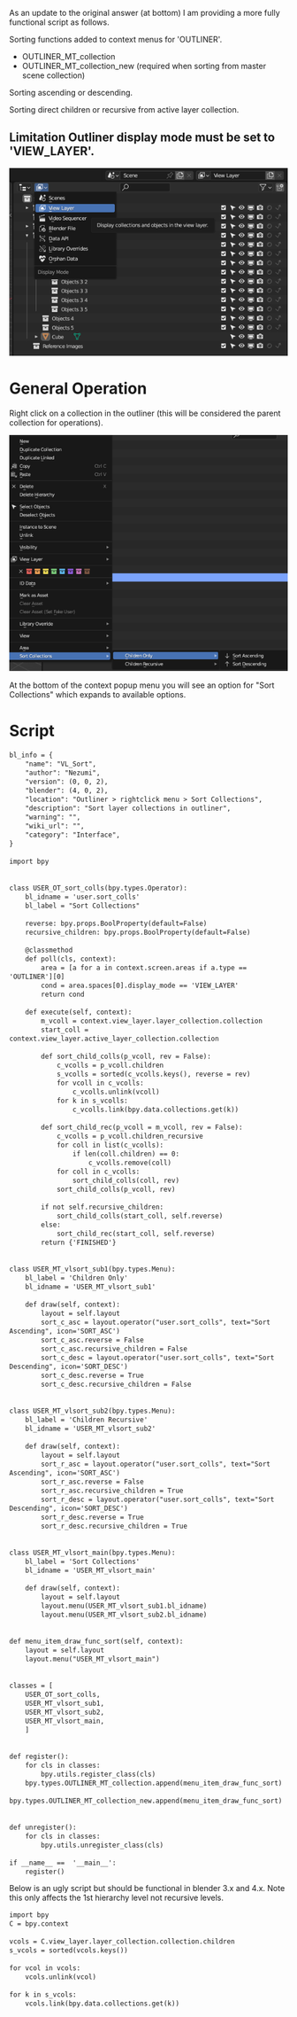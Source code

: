 As an update to the original answer (at bottom) I am providing a more fully functional script as follows.

Sorting functions added to context menus for 'OUTLINER'.

* OUTLINER_MT_collection
* OUTLINER_MT_collection_new (required when sorting from master scene collection)

Sorting ascending or descending.

Sorting direct children or recursive from active layer collection.

## Limitation Outliner display mode must be set to 'VIEW_LAYER'.

![alt text](image.png)

# General Operation
Right click on a collection in the outliner (this will be considered the parent collection for operations).

![alt text](image-1.png)

At the bottom of the context popup menu you will see an option for "Sort Collections" which expands to available options.

# Script

```
bl_info = {
    "name": "VL_Sort",
    "author": "Nezumi",
    "version": (0, 0, 2),
    "blender": (4, 0, 2),
    "location": "Outliner > rightclick menu > Sort Collections",
    "description": "Sort layer collections in outliner",
    "warning": "",
    "wiki_url": "",
    "category": "Interface",
}

import bpy


class USER_OT_sort_colls(bpy.types.Operator):
    bl_idname = 'user.sort_colls'
    bl_label = "Sort Collections"

    reverse: bpy.props.BoolProperty(default=False)
    recursive_children: bpy.props.BoolProperty(default=False)

    @classmethod
    def poll(cls, context):
        area = [a for a in context.screen.areas if a.type == 'OUTLINER'][0]
        cond = area.spaces[0].display_mode == 'VIEW_LAYER'
        return cond

    def execute(self, context):
        m_vcoll = context.view_layer.layer_collection.collection
        start_coll = context.view_layer.active_layer_collection.collection

        def sort_child_colls(p_vcoll, rev = False):
            c_vcolls = p_vcoll.children
            s_vcolls = sorted(c_vcolls.keys(), reverse = rev)
            for vcoll in c_vcolls:
                c_vcolls.unlink(vcoll)
            for k in s_vcolls:
                c_vcolls.link(bpy.data.collections.get(k))

        def sort_child_rec(p_vcoll = m_vcoll, rev = False):
            c_vcolls = p_vcoll.children_recursive
            for coll in list(c_vcolls):
                if len(coll.children) == 0:
                    c_vcolls.remove(coll)
            for coll in c_vcolls:
                sort_child_colls(coll, rev)
            sort_child_colls(p_vcoll, rev)
        
        if not self.recursive_children:
            sort_child_colls(start_coll, self.reverse)
        else:
            sort_child_rec(start_coll, self.reverse)
        return {'FINISHED'}


class USER_MT_vlsort_sub1(bpy.types.Menu):
    bl_label = 'Children Only'
    bl_idname = 'USER_MT_vlsort_sub1'

    def draw(self, context):
        layout = self.layout
        sort_c_asc = layout.operator("user.sort_colls", text="Sort Ascending", icon='SORT_ASC')
        sort_c_asc.reverse = False
        sort_c_asc.recursive_children = False
        sort_c_desc = layout.operator("user.sort_colls", text="Sort Descending", icon='SORT_DESC')
        sort_c_desc.reverse = True
        sort_c_desc.recursive_children = False


class USER_MT_vlsort_sub2(bpy.types.Menu):
    bl_label = 'Children Recursive'
    bl_idname = 'USER_MT_vlsort_sub2'

    def draw(self, context):
        layout = self.layout
        sort_r_asc = layout.operator("user.sort_colls", text="Sort Ascending", icon='SORT_ASC')
        sort_r_asc.reverse = False
        sort_r_asc.recursive_children = True
        sort_r_desc = layout.operator("user.sort_colls", text="Sort Descending", icon='SORT_DESC')
        sort_r_desc.reverse = True
        sort_r_desc.recursive_children = True


class USER_MT_vlsort_main(bpy.types.Menu):
    bl_label = 'Sort Collections'
    bl_idname = 'USER_MT_vlsort_main'

    def draw(self, context):
        layout = self.layout
        layout.menu(USER_MT_vlsort_sub1.bl_idname)
        layout.menu(USER_MT_vlsort_sub2.bl_idname)


def menu_item_draw_func_sort(self, context):
    layout = self.layout
    layout.menu("USER_MT_vlsort_main")


classes = [
    USER_OT_sort_colls,
    USER_MT_vlsort_sub1,
    USER_MT_vlsort_sub2,
    USER_MT_vlsort_main,
    ]


def register():
    for cls in classes:
        bpy.utils.register_class(cls)
    bpy.types.OUTLINER_MT_collection.append(menu_item_draw_func_sort)
    bpy.types.OUTLINER_MT_collection_new.append(menu_item_draw_func_sort)


def unregister():
    for cls in classes:
        bpy.utils.unregister_class(cls)

if __name__ ==  '__main__':
    register()
```

Below is an ugly script but should be functional in blender 3.x and 4.x. Note this only affects the 1st hierarchy level not recursive levels.

```
import bpy
C = bpy.context

vcols = C.view_layer.layer_collection.collection.children
s_vcols = sorted(vcols.keys())

for vcol in vcols:
    vcols.unlink(vcol)

for k in s_vcols:
    vcols.link(bpy.data.collections.get(k))
```